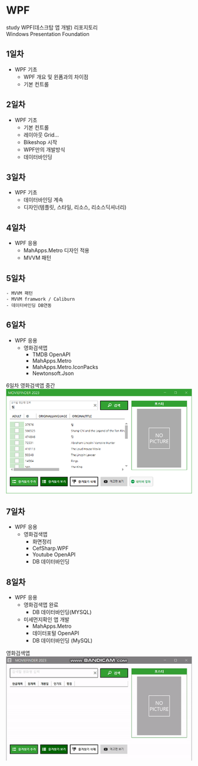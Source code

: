 # WPF
study WPF(데스크탑 앱 개발) 리포지토리  
Windows Presentation Foundation

## 1일차
- WPF 기초
	- WPF 개요 및 윈폼과의 차이점
	- 기본 컨트롤
## 2일차
- WPF 기초
	- 기본 컨트롤
	- 레이아웃 Grid...
	- Bikeshop 시작
	- WPF만의 개발방식
	- 데이터바인딩
	
## 3일차
- WPF 기초
	- 데이터바인딩 계속
	- 디자인(템플릿, 스타일, 리소스, 리소스딕셔너리)
	
## 4일차
- WPF 응용
	- MahApps.Metro 디자인 적용
	- MVVM 패턴

## 5일차
	- MVVM 패턴
	- MVVM framwork / Caliburn
	- 데이터바인딩 DB연동
	
## 6일차
- WPF 응용
	- 영화검색앱
		- TMDB OpenAPI
		- MahApps.Metro
		- MahApps.Metro.IconPacks
		- Newtonsoft.Json
	
6일차 영화검색앱 중간  
<img
src="https://raw.githubusercontent.com/JuHyunLee99/WPF/main/Images/MovieFinder1.png" width="700"/>

## 7일차
- WPF 응용
	- 영화검색앱
		- 화면정리
		- CefSharp.WPF
		- Youtube OpenAPI
		- DB 데이터바인딩

## 8일차
- WPF 응용
	- 영화검색앱 완료
		- DB  데이터바인딩(MYSQL)
	- 미세먼지확인 앱 개발
		- MahApps.Metro
		- 데이터포털 OpenAPI
		- DB 데이터바인딩 (MySQL)
		
영화검색앱  
<img
src="https://github.com/JuHyunLee99/WPF/blob/main/Images/MovieFinder2.gif" width="700"/>
